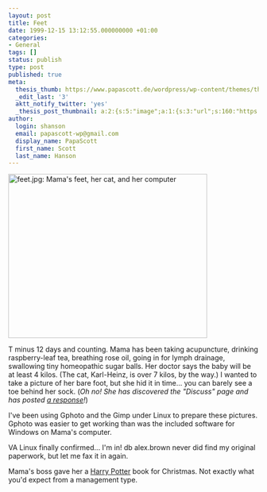 ```yaml
---
layout: post
title: Feet
date: 1999-12-15 13:12:55.000000000 +01:00
categories:
- General
tags: []
status: publish
type: post
published: true
meta:
  thesis_thumb: https://www.papascott.de/wordpress/wp-content/themes/thesis_151/lib/scripts/thumb.php?w=100&h=100&zc=1&q=100&src=https://www.papascott.de/images/mausnews/feet.jpg
  _edit_last: '3'
  aktt_notify_twitter: 'yes'
  _thesis_post_thumbnail: a:2:{s:5:"image";a:1:{s:3:"url";s:160:"https://www.papascott.de/wordpress/wp-content/themes/thesis_151/lib/scripts/thumb.php?w=100&h=100&zc=1&q=100&src=https://www.papascott.de/images/mausnews/feet.jpg";}s:5:"frame";a:1:{s:2:"on";s:1:"1";}}
author:
  login: shanson
  email: papascott-wp@gmail.com
  display_name: PapaScott
  first_name: Scott
  last_name: Hanson
---
```

<p><img src="https://res.cloudinary.com/papascott/image/upload/wordpress/wp-content/uploads/1999/12/feet.jpg" height="331" width="400" border="0" alt="feet.jpg: Mama's feet, her cat, and her computer" /></p>
<p>T minus 12 days and counting. Mama has been taking acupuncture, drinking raspberry-leaf tea, breathing rose oil, going in for lymph drainage, swallowing tiny homeopathic sugar balls. Her doctor says the baby will be at least 4 kilos. (The cat, Karl-Heinz, is over 7 kilos, by the way.) I wanted to take a picture of her bare foot, but she hid it in time... you can barely see a toe behind her sock. (<i>Oh no! She has discovered the "Discuss" page and has posted <a href="http://shanson.editthispage.com/discuss/msgReader$22">a response</a>!</i>)</p>
<p>I've been using Gphoto and the Gimp under Linux to prepare these pictures. Gphoto was easier to get working than was the included software for Windows on Mama's computer.</p>
<p>VA Linux finally confirmed... I'm in! db alex.brown never did find my original paperwork, but let me fax it in again.</p>
<p>Mama's boss gave her a <a href="http://www.amazon.com/exec/obidos/ASIN/0590353403/mausnewsletter05">Harry Potter</a> book for Christmas. Not exactly what you'd expect from a management type.</p>
